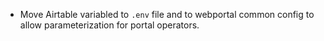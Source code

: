 - Move Airtable variabled to `.env` file and to webportal common config to
  allow parameterization for portal operators.